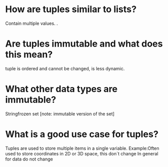 # How are tuples similar to lists?
Contain multiple values. .
# Are tuples immutable and what does this mean?
tuple is ordered and cannot be changed, is less dynamic.
# What other data types are immutable?
Stringfrozen set [note: immutable version of the set]
# What is a good use case for tuples?
Tuples are used to store multiple items in a single variable.
Example:Often used to store coordinates in 2D or 3D space, this don´t change
In general for data do not change 